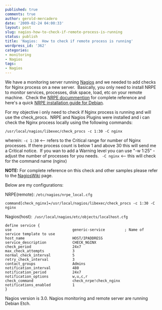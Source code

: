 ```yaml
---
published: true
comments: true
author: gerold-mercadero
date: '2009-02-24 04:00:33'
layout: post
slug: nagios-how-to-check-if-remote-process-is-running
status: publish
title: 'Nagios:  How to check if remote process is running'
wordpress_id: '362'
categories:
- monitoring
- Nagios
tags:
- Nagios
---
```


We have a monitoring server running [Nagios](http://www.nagios.org/) and we needed to add checks for Nginx process on a new server.  Basically, you only need to install NRPE to monitor services, processes, disk space, load, etc on your remote machine.  Check the [NRPE docummention](http://nagios.sourceforge.net/docs/nrpe/NRPE.pdf) for complete reference and here's a quick [NRPE installation guide for Debian](http://sysbible.org/x/2008/11/10/how-to-install-nagios-nrpe-under-debian-linux/).

For my objective i only need to check if Nginx process is running and will use the check_procs.  NRPE and Nagios Plugins were installed and i can check the Nginx process locally using the following commands:
```
/usr/local/nagios/libexec/check_procs -c 1:30 -C nginx
```

wherein:
`-c 1:30` <-- refers to the Critical range for number of Nginx processes. If there process count is below 1 and above 30 this will send me a Critical notice.  If you wan to add a Warning level you can use "-w 1:25" - adjust the number of processes for you needs.
` -C nginx` <-- this will check for the command name (nginx)

**NOTE:** For complete reference on this check and other samples please refer to the [NagiosWiki](http://nagioswiki.org/wiki/Plugin:check_procs) page.

Below are my configurations:

NRPE(remote):  `/etc/nagios/nrpe_local.cfg`
```
command[check_nginx]=/usr/local/nagios/libexec/check_procs -c 1:30 -C nginx
```

Nagios(host):  `/usr/local/nagios/etc/objects/localhost.cfg`
```
define service {
use                            generic-service         ; Name of service template to use
host_name                      HOST/IPADDRESS
service_description            CHECK_NGINX
check_period                   24x7
max_check_attempts             3
normal_check_interval          5
retry_check_interval           3
contact_groups                 Admins
notification_interval          480
notification_period            24x7
notification_options           w,u,c,r
check_command                  check_nrpe!check_nginx
notifications_enabled          1
}
```

Nagios version is 3.0.  Nagios monitoring and remote server are running Debian Etch.
